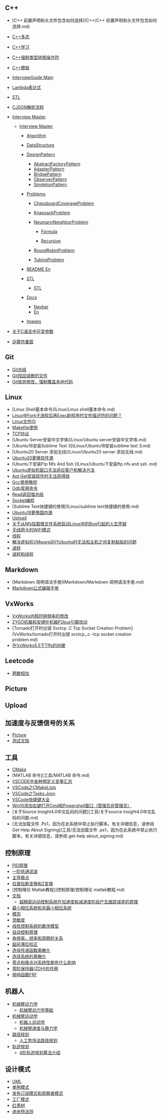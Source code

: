 
## C++

- [C++ 前置声明和头文件包含如何选择](C++/C++ 前置声明和头文件包含如何选择.md)
- [C++多态](C++/C++多态.md)
- [C++学习](C++/C++学习.md)
- [C++强制类型转换操作符](C++/C++强制类型转换操作符.md)
- [C++模板](C++/C++模板.md)
- [InterviewGuide Main](C++/InterviewGuide-main/README.md)

- [Lambda表达式](C++/Lambda表达式.md)
- [STL](C++/STL.md)
- [CJSON解析流程](C++/cJSON解析流程.md)
- [Interview Master]()
    - [Interview Master](C++/interview-master/interview-master/README.md)

        - [Algorithm]()
        - [DataStructure]()
        - [DesignPattern](C++/interview-master/interview-master/DesignPattern/README.md)

            - [AbstractFactoryPattern]()
            - [AdapterPattern]()
            - [BridgePattern]()
            - [ObserverPattern]()
            - [SingletonPattern](C++/interview-master/interview-master/DesignPattern/SingletonPattern/README.md)

        - [Problems]()
            - [ChessboardCoverageProblem](C++/interview-master/interview-master/Problems/ChessboardCoverageProblem/README.md)

            - [KnapsackProblem](C++/interview-master/interview-master/Problems/KnapsackProblem/README.md)

            - [NeumannNeighborProblem](C++/interview-master/interview-master/Problems/NeumannNeighborProblem/README.md)

                - [Formula](C++/interview-master/interview-master/Problems/NeumannNeighborProblem/Formula/README.md)

                - [Recursive](C++/interview-master/interview-master/Problems/NeumannNeighborProblem/Recursive/README.md)

            - [RoundRobinProblem](C++/interview-master/interview-master/Problems/RoundRobinProblem/README.md)

            - [TubingProblem](C++/interview-master/interview-master/Problems/TubingProblem/README.md)

        - [README En](C++/interview-master/interview-master/README_en.md)
        - [STL](C++/interview-master/interview-master/STL/README.md)

            - [STL](C++/interview-master/interview-master/STL/STL.md)
        - [Docs](C++/interview-master/interview-master/docs/README.md)

            - [ Navbar](C++/interview-master/interview-master/docs/_navbar.md)
            - [En](C++/interview-master/interview-master/docs/en.md)
        - [Images]()
- [关于C语言中可变参数](C++/关于c语言中可变参数.md)
- [运算符重载](C++/运算符重载.md)

## Git

- [Git总结](Git/git总结.md)
- [Git找回误删的文件](Git/git找回误删的文件.md)
- [Git放弃修改，强制覆盖本地代码](Git/git放弃修改，强制覆盖本地代码.md)

## Linux

- [Linux Shell基本命令](Linux/Linux shell基本命令.md)
- [Linux中Fork子进程后再Exec新程序时文件描述符的问题？](Linux/Linux中fork子进程后再exec新程序时文件描述符的问题？.md)
- [Linux文件IO](Linux/Linux文件IO.md)
- [Makefile使用](Linux/Makefile使用.md)
- [TCP协议](Linux/TCP协议.md)
- [Ubuntu Server安装中文字体](Linux/Ubuntu server安装中文字体.md)
- [Ubuntu18安装Sublime Text 3](Linux/Ubuntu18安装sublime text 3.md)
- [Ubuntu20 Server 添加无线](Linux/Ubuntu20 server 添加无线.md)
- [Ubuntu20更换软件源](Linux/Ubuntu20更换软件源.md)
- [Ubuntu下安装Ftp Nfs And Ssh ](Linux/Ubuntu下安装ftp nfs and ssh .md)
- [Ubuntu虚拟机窗口无法适应客户机解决方法](Linux/Ubuntu虚拟机窗口无法适应客户机解决方法.md)
- [Apt Get安装软件时无法获得锁](Linux/apt-get安装软件时无法获得锁.md)
- [Gcc使用教程](Linux/gcc使用教程.md)
- [Gdb常用命令](Linux/gdb常用命令.md)
- [Read返回值总结](Linux/read返回值总结.md)
- [Socket编程](Linux/socket编程.md)
- [Sublime Text快捷键的使用](Linux/sublime text快捷键的使用.md)
- [Ubuntu18更换国内源](Linux/ubuntu18更换国内源.md)
- [Upload]()
- [关于从Nfs挂载根文件系统启动Linux中的Bug引起的人生怀疑](Linux/关于从nfs挂载根文件系统启动Linux中的bug引起的人生怀疑.md)
- [无线网卡的WiFi模式](Linux/无线网卡的WiFi模式.md)
- [线程](Linux/线程.md)
- [解决虚拟机VMware运行Ubuntu时无法和主机之间复制粘贴的问题](Linux/解决虚拟机VMware运行Ubuntu时无法和主机之间复制粘贴的问题.md)
- [进程](Linux/进程.md)
- [进程和线程](Linux/进程和线程.md)

## Markdown

- [Markdown 简明语法手册](Markdown/Markdown 简明语法手册.md)
- [Markdown公式编辑手册](Markdown/Markdown公式编辑手册.md)

## VxWorks

- [VxWorks内核时钟频率的修改](VxWorks/VxWorks内核时钟频率的修改.md)
- [ZYGO机箱和安捷伦机箱P2bus引脚改动](VxWorks/ZYGO机箱和安捷伦机箱P2bus引脚改动.md)
- [Tornado打开时出错 Svctcp .C  Tcp Socket Creation Problem](VxWorks/tornado打开时出错 svctcp_.c -tcp socket creation problem.md)
- [在VxWorks5.5下Tffs的创建](VxWorks/在VxWorks5.5下tffs的创建.md)

## Leetcode

- [两数相加](leetcode/两数相加.md)

## Picture


## Upload


## 加速度与反馈信号的关系

- [Picture]()
- [测试文档](加速度与反馈信号的关系/测试文档.md)

## 工具

- [CMake](工具/CMake.md)
- [MATLAB 命令](工具/MATLAB 命令.md)
- [VSCODE中各种预定义变量汇总](工具/VSCODE中各种预定义变量汇总.md)
- [VSCode之CMakeLists](工具/VSCode之CMakeLists.md)
- [VSCode之Tasks.Josn](工具/VSCode之tasks.josn.md)
- [VSCode快捷键大全](工具/VSCode快捷键大全.md)
- [Win10添加右键打开Cmd和Powershell窗口（管理员非管理员）](工具/Win10添加右键打开cmd和Powershell窗口（管理员非管理员）.md)
- [关于Source Insight4.0中文乱码的问题](工具/关于source insight4.0中文乱码的问题.md)
- [无法加载文件 .Ps1，因为在此系统中禁止执行脚本。有关详细信息，请参阅 Get Help About Signing](工具/无法加载文件 .ps1，因为在此系统中禁止执行脚本。有关详细信息，请参阅 get-help about_signing.md)

## 控制原理

- [PID原理](控制原理/PID原理.md)
- [一阶低通滤波](控制原理/一阶低通滤波.md)
- [主导极点](控制原理/主导极点.md)
- [拉普拉斯变换和Z变换](控制原理/拉普拉斯变换和z变换.md)
- [控制理论 Matlab教程](控制原理/控制理论 matlab教程.md)
- [文档]()
    - [超精密运动控制系统在加速度和减速度阶段产生跟踪误差的原理](控制原理/文档/超精密运动控制系统在加速度和减速度阶段产生跟踪误差的原理.md)
- [最小相位系统和非最小相位系统](控制原理/最小相位系统和非最小相位系统.md)
- [模态](控制原理/模态.md)
- [灵敏度](控制原理/灵敏度.md)
- [线性控制系统的数学模型](控制原理/线性控制系统的数学模型.md)
- [自动控制原理](控制原理/自动控制原理.md)
- [角频率，频率和周期的关系](控制原理/角频率，频率和周期的关系.md)
- [超前滞后校正](控制原理/超前滞后校正.md)
- [连续传递函数离散化](控制原理/连续传递函数离散化.md)
- [连续系统的离散化](控制原理/连续系统的离散化.md)
- [零点和极点对系统性能有什么影响](控制原理/零点和极点对系统性能有什么影响.md)
- [零阶保持器(ZOH)的作用](控制原理/零阶保持器(ZOH)的作用.md)
- [频响函数FRF](控制原理/频响函数FRF.md)

## 机器人

- [机械臂动力学]()
    - [机械臂动力学基础](机器人/机械臂动力学/机械臂动力学基础.md)
- [机械臂运动学]()
    - [机器人运动学](机器人/机械臂运动学/机器人运动学.md)
    - [机械臂速度与静力学](机器人/机械臂运动学/机械臂速度与静力学.md)
- [路径规划]()
    - [人工势场法路径规划](机器人/路径规划/人工势场法路径规划.md)
- [轨迹规划]()
    - [4阶轨迹规划算法介绍](机器人/轨迹规划/4阶轨迹规划算法介绍.md)

## 设计模式

- [UML](设计模式/UML.md)
- [单例模式](设计模式/单例模式.md)
- [发布订阅模式和观察者模式](设计模式/发布订阅模式和观察者模式.md)
- [工厂模式](设计模式/工厂模式.md)
- [红黑树](设计模式/红黑树.md)
- [迪米特法则](设计模式/迪米特法则.md)